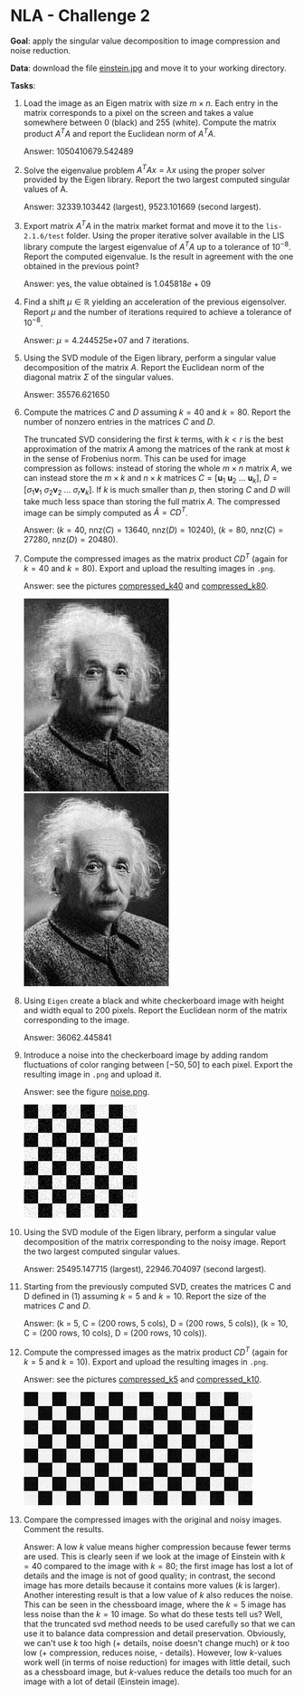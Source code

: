 # NLA - Challenge 2

**Goal**: apply the singular value decomposition to image compression and noise reduction.

**Data**: download the file [einstein.jpg][1] and move it to your working directory.

**Tasks**:
1. Load the image as an Eigen matrix with size $m \times n$.
   Each entry in the matrix corresponds to a pixel on the screen and takes a value somewhere between 0 
   (black) and 255 (white).
   Compute the matrix product $A^{T}A$ and report the Euclidean norm of $A^{T}A$.
   
   Answer: $1050410679.542489$
2. Solve the eigenvalue problem $A^{T}Ax = \lambda x$ using the proper solver provided by the Eigen library.
   Report the two largest computed singular values of A.

   Answer: $32339.103442$ (largest), $9523.101669$ (second largest).
3. Export matrix $A^{T}A$ in the matrix market format and move it to the `lis-2.1.6/test` folder.
   Using the proper iterative solver available in the LIS library compute the largest eigenvalue of $A^{T}A$
   up to a tolerance of $10^{-8}$. Report the computed eigenvalue. 
   Is the result in agreement with the one obtained in the previous point?

   Answer: yes, the value obtained is $1.045818e+09$
4. Find a shift $\mu \in \mathbb{R}$ yielding an acceleration of the previous eigensolver.
   Report $\mu$ and the number of iterations required to achieve a tolerance of $10^{-8}$.

   Answer: $\mu = 4.244525\text{e+}07$ and $7$ iterations.
5. Using the SVD module of the Eigen library, perform a singular value decomposition of the
   matrix $A$. Report the Euclidean norm of the diagonal matrix $\Sigma$ of the singular values.

   Answer: $35576.621650$
6. Compute the matrices $C$ and $D$ assuming $k = 40$ and $k = 80$.
   Report the number of nonzero entries in the matrices $C$ and $D$.
   
   The truncated SVD considering the first $k$ terms, with $k < r$ is the best approximation of the matrix $A$
   among the matrices of the rank at most $k$ in the sense of Frobenius norm.
   This can be used for image compression as follows: instead of storing the whole $m \times n$ matrix $A$,
   we can instead store the $m \times k$ and $n \times k$ matrices
   $C = [\mathbf{u}_{1} \: \mathbf{u}_{2} \: \dots \: \mathbf{u}_{k}]$,
   $D = [\sigma_{1}\mathbf{v}_{1} \: \sigma_{2}\mathbf{v}_{2} \: \dots \: \sigma_{r}\mathbf{v}_{k}]$.
   If $k$ is much smaller than $p$, then storing $C$ and $D$ will take much less space than storing the full matrix $A$.
   The compressed image can be simply computed as $\tilde{A} = CD^{T}$.

   Answer: ($k = 40$, $\mathrm{nnz}(C) = 13640$, $\mathrm{nnz}(D) = 10240$), 
   ($k = 80$, $\mathrm{nnz}(C) = 27280$, $\mathrm{nnz}(D) = 20480$).
7. Compute the compressed images as the matrix product $CD^{T}$ (again for $k = 40$ and $k = 80$).
   Export and upload the resulting images in `.png`.

   Answer: see the pictures [compressed_k40](resources/compressed_image_k40.png) and
   [compressed_k80](resources/compressed_image_k80.png).

   <img alt="compressed img k40" src="resources/compressed_image_k40.png">
   <img alt="compressed img k80" src="resources/compressed_image_k80.png">
8. Using `Eigen` create a black and white checkerboard image with height and width equal to 200 pixels.
   Report the Euclidean norm of the matrix corresponding to the image.

   Answer: $36062.445841$
9. Introduce a noise into the checkerboard image by adding random fluctuations 
   of color ranging between $[-50, 50]$ to each pixel.
   Export the resulting image in `.png` and upload it.

   Answer: see the figure [noise.png](resources/noise.png).
   
   <img alt="noise image" src="resources/noise.png">
10. Using the SVD module of the Eigen library, 
    perform a singular value decomposition of the matrix corresponding to the noisy image.
    Report the two largest computed singular values.
    
    Answer: $25495.147715$ (largest), $22946.704097$ (second largest).
11. Starting from the previously computed SVD, creates the matrices C and D defined in (1)
    assuming $k = 5$ and $k = 10$. Report the size of the matrices $C$ and $D$.

    Answer: (k = 5, C = (200 rows, 5 cols), D = (200 rows, 5 cols)), 
    (k = 10, C = (200 rows, 10 cols), D = (200 rows, 10 cols)).
12. Compute the compressed images as the matrix product $CD^{T}$ (again for $k = 5$ and $k = 10$).
    Export and upload the resulting images in `.png`.

    Answer: see the pictures [compressed_k5](resources/compressed_noise_image_k5.png) and
    [compressed_k10](resources/compressed_noise_image_k10.png).

    <img alt="compressed noise image k5" src="resources/compressed_noise_image_k5.png">
    <img alt="compressed noise image k10" src="resources/compressed_noise_image_k10.png">
13. Compare the compressed images with the original and noisy images. Comment the results.

    Answer: A low $k$ value means higher compression because fewer terms are used.
    This is clearly seen if we look at the image of Einstein with $k = 40$ compared to the image with $k = 80$; 
    the first image has lost a lot of details and the image is not of good quality;
    in contrast, the second image has more details because it contains more values ($k$ is larger). 
    Another interesting result is that a low value of $k$ also reduces the noise. 
    This can be seen in the chessboard image, where the $k = 5$ image has less noise than the $k = 10$ image. 
    So what do these tests tell us? 
    Well, that the truncated svd method needs to be used carefully so that we can use it to balance 
    data compression and detail preservation. 
    Obviously, we can't use $k$ too high (+ details, noise doesn't change much) or $k$ too low 
    (+ compression, reduces noise, - details). 
    However, low $k$-values work well (in terms of noise reduction) for images with little detail, 
    such as a chessboard image, but $k$-values reduce the details 
    too much for an image with a lot of detail (Einstein image).

[1]: https://upload.wikimedia.org/wikipedia/commons/thumb/d/d3/Albert_Einstein_Head.jpg/256px-Albert_Einstein_Head.jpg?20141125195928=&download=
